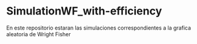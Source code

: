 # SimulationWF_with-efficiency
En este repositorio estaran las simulaciones correspondientes a la grafica aleatoria de Wright Fisher
